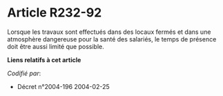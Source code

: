 # Article R232-92

Lorsque les travaux sont effectués dans des locaux fermés et dans une atmosphère dangereuse pour la santé des salariés, le
temps de présence doit être aussi limité que possible.

**Liens relatifs à cet article**

_Codifié par_:

  - Décret n°2004-196 2004-02-25
